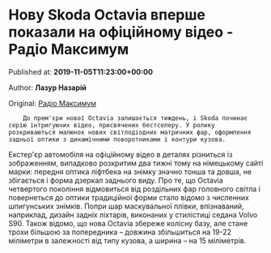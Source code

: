 
# Нову Skoda Octavia вперше показали на офіційному відео - Радіо Максимум

Published at: **2019-11-05T11:23:00+00:00**

Author: **Лазур Назарій**

Original: [Радіо Максимум](https://maximum.fm/novu-skoda-octavia-vpershe-pokazali-na-oficijnomu-video_n169086)


        До прем'єри нової Octavia залишається тиждень, і Skoda починає серію інтригуючих відео, присвячених бестселеру. У ролику розкриваються малюнок нових світлодіодних матричних фар, оформлення задньої оптики з динамічними поворотниками і контури кузова.
      
Екстер'єр автомобіля на офіційному відео в деталях різниться із зображенням, випадково розкритим два тижні тому на німецькому сайті марки: передня оптика ліфтбека на знімку значно тонша та довша, не збігається і форма дзеркал заднього виду.
Про те, що Octavia четвертого покоління відмовиться від роздільних фар головного світла і повернеться до оптики традиційної форми стало відомо з численних шпигунських знімків. Попри шар маскувальної плівки, впізнаваний, наприклад, дизайн задніх ліхтарів, виконаних у стилістиці седана Volvo S90. Також відомо, що нова Octavia збереже колісну базу, але стане трохи більшою за попередника – довжина збільшиться на 19-22 міліметри в залежності від типу кузова, а ширина – на 15 міліметрів.
